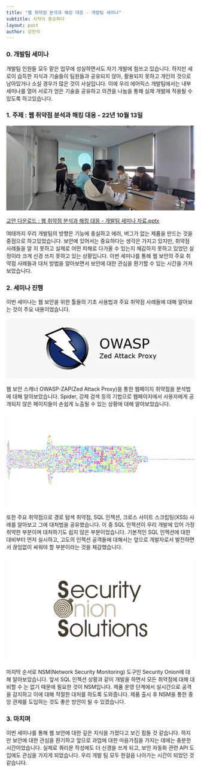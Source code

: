 ```yaml
---
title: "웹 취약점 분석과 해킹 대응 - 개발팀 세미나"
subtitle: 시작이 중요하다
layout: post
author: 강민석
---
```


### 0. 개발팀 세미나

개발팀 인원들 모두 맡은 업무에 성실하면서도 자기 개발에 힘쓰고 있습니다. 하지만 새로이 습득한 지식과 기술들이 팀원들과 공유되지 않아, 활용되지 못하고 개인의 것으로 남아있거나 소실 경우가 많은 것이 사실입니다. 이에 우리 에어릭스 개발팀에서는 내부 세미나를 열어 서로가 얻은 기술을 공유하고 의견을 나눔을 통해 실제 개발에 적용될 수 있도록 하고있습니다.

### 1. 주제 : 웹 취약점 분석과 해킹 대응 - 22년 10월 13일

![security_semina](/img/posts/2022-10-13/security_semina.jpg)

[교안 다운로드 : 웹 취약점 분석과 해킹 대응 - 개발팀 세미나 자료.pptx](https://aerixdev.github.io/download/security_semina.pptx)

여태까지 우리 개발팀의 방향은 기능에 충실하고 에러, 버그가 없는 제품을 만드는 것을 중점으로 하고있었습니다. 보안에 있어서는 중요하다는 생각은 가지고 있지만, 취약점 사례들을 알 지 못하고 실제로 어떤 피해로 다가올 수 있는지 체감하지 못하고 있었던 실정이라 크게 신경 쓰지 못하고 있는 상황입니다. 이번 세미나를 통해 웹 보안의 주요 취약점 사례들과 대처 방법을 알아보면서 보안에 대한 관심을 환기할 수 있는 시간을 가져보았습니다.

### 2. 세미나 진행

이번 세미나는 웹 보안을 위한 툴들의 기초 사용법과 주요 취약점 사례들에 대해 알아보는 것이 주요 내용이었습니다. 

![owasp_zap](/img/posts/2022-10-13/owasp_zap.png)

웹 보안 스캐너 OWASP-ZAP(Zed Attack Proxy)을 통한 웹페이지 취약점을 분석법에 대해 알아보았습니다. Spider, 강제 검색 등의 기법으로 웹페이지에서 사용자에게 공개되지 않은 페이지들이 손쉽게 노출될 수 있는 상황에 대해 알아보았습니다.

![sql_injection](/img/posts/2022-10-13/sql_injection.png)

또한 주요 취약점으로 경로 탐색 취약점, SQL 인젝션, 크로스 사이트 스크립팅(XSS) 사례를 알아보고 그에 대처법을 공유했습니다. 이 중 SQL 인젝션이 우리 개발에 있어 가장 취약한 부분이며 대처하기도 쉽지 않은 부분이었습니다. 기본적인 SQL 인젝션에 대한 대비부터 먼저 실시하고, 고도의 인젝션 공격들에 대해서는 앞으로 개발자로서 발전하면서 끊임없이 싸워야 할 부분이라는 것을 체감했습니다.
  
![security_onion](/img/posts/2022-10-13/security_onion.png)

마지막 순서로 NSM(Network Security Monitoring) 도구인 Security Onion에 대해 알아보았습니다. 앞서 SQL 인젝션 상황과 같이 개발을 하면서 모든 취약점에 대해 대비할 수 는 없기 때문에 필요한 것이 NSM입니다. 제품 운영 단계에서 실시간으로 공격을 감지하고 이에 대해 적절한 대처를 하도록 도와줍니다. 제품 출시 후 NSM을 통한 중앙 관제를 도입하는 것도 좋은 방안이 될 수 있겠습니다.

### 3. 마치며

이번 세미나를 통해 웹 보안에 대한 깊은 지식을 가졌다고 보긴 힘들 것 같습니다. 하지만 보안에 대한 관심을 환기하고 앞으로 과업에 대한 마음가짐을 가지는 데에는 충분한 시간이었습니다.  실제로 쿼리문 작성에도 더 신경을 쓰게 되고, 보안 자동화 관련 API 도입에도 관심을 가지게 되었습니다. 우리 개발 팀 모두 한걸음 나아가는 시간이 되었던 것 같습니다.